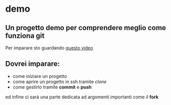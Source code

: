 # demo
## Un progetto demo per comprendere meglio come funziona git

Per imparare sto guardando [questo video](https://youtu.be/RGOj5yH7evk)
## Dovrei imparare:
- come iniziare un progetto
- come aprire un progetto in ssh tramite *clone*
- come gestirlo tramite **commit** e **push**

ed infine ci sarà una parte dedicata ad argomenti importanti come il **fork**
